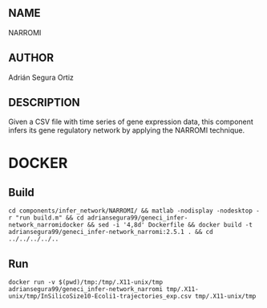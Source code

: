 ## NAME

NARROMI

## AUTHOR

Adrián Segura Ortiz

## DESCRIPTION

Given a CSV file with time series of gene expression data, this component infers its gene regulatory network by applying the NARROMI technique.

# DOCKER

## Build

```
cd components/infer_network/NARROMI/ && matlab -nodisplay -nodesktop -r "run build.m" && cd adriansegura99/geneci_infer-network_narromidocker && sed -i '4,8d' Dockerfile && docker build -t adriansegura99/geneci_infer-network_narromi:2.5.1 . && cd ../../../../..
```

## Run

```
docker run -v $(pwd)/tmp:/tmp/.X11-unix/tmp adriansegura99/geneci_infer-network_narromi tmp/.X11-unix/tmp/InSilicoSize10-Ecoli1-trajectories_exp.csv tmp/.X11-unix/tmp
```
